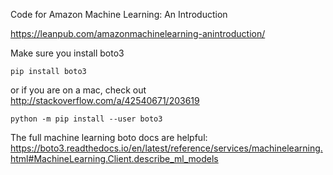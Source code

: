 Code for Amazon Machine Learning: An Introduction

https://leanpub.com/amazonmachinelearning-anintroduction/

Make sure you install boto3

`pip install boto3`

or if you are on a mac, check out http://stackoverflow.com/a/42540671/203619

`python -m pip install --user boto3`

The full machine learning boto docs are helpful: https://boto3.readthedocs.io/en/latest/reference/services/machinelearning.html#MachineLearning.Client.describe_ml_models
